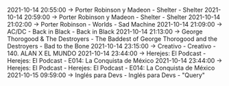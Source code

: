 2021-10-14 20:55:00 -> Porter Robinson y Madeon - Shelter - Shelter
2021-10-14 20:59:00 -> Porter Robinson y Madeon - Shelter - Shelter
2021-10-14 21:02:00 -> Porter Robinson - Worlds - Sad Machine
2021-10-14 21:09:00 -> AC/DC - Back in Black - Back in Black
2021-10-14 21:13:00 -> George Thorogood & The Destroyers - The Baddest of George Thorogood and the Destroyers - Bad to the Bone
2021-10-14 23:15:00 -> Creativo - Creativo - 140. ALAN X EL MUNDO
2021-10-14 23:44:00 -> Herejes: El Podcast - Herejes: El Podcast - E014: La Conquista de México
2021-10-14 23:44:00 -> Herejes: El Podcast - Herejes: El Podcast - E014: La Conquista de México
2021-10-15 09:59:00 -> Inglés para Devs - Inglés para Devs - "Query"
